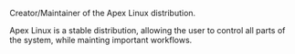Creator/Maintainer of the Apex Linux distribution.

Apex Linux is a stable distribution, allowing the user to control all parts of the system, while mainting important workflows.
